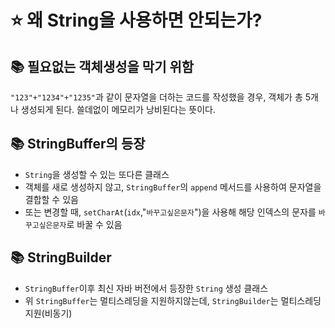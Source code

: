 # ⭐ 왜 String을 사용하면 안되는가?
## 📚 필요없는 객체생성을 막기 위함
```"123"+"1234"+"1235"```과 같이 문자열을 더하는 코드를 작성했을 경우, 객체가 총 5개나 생성되게 된다.
쓸데없이 메모리가 낭비된다는 뜻이다.

## 📚 StringBuffer의 등장
- `String`을 생성할 수 있는 또다른 클래스
- 객체를 새로 생성하지 않고, `StringBuffer`의 `append` 메서드를 사용하여 문자열을 결합할 수 있음
- 또는 변경할 때, `setCharAt`(`idx`,"`바꾸고싶은문자`")을 사용해 해당 인덱스의 문자를 `바꾸고싶은문자`로 바꿀 수 있음

## 📚 StringBuilder
- `StringBuffer`이후 최신 자바 버전에서 등장한 `String` 생성 클래스
- 위 `StringBuffer`는 멀티스레딩을 지원하지않는데, `StringBuilder`는 멀티스레딩 지원(비동기)
